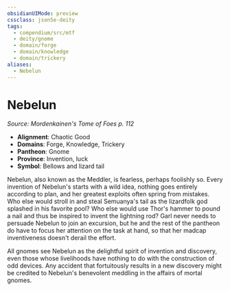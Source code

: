 ```yaml
---
obsidianUIMode: preview
cssclass: json5e-deity
tags:
  - compendium/src/mtf
  - deity/gnome
  - domain/forge
  - domain/knowledge
  - domain/trickery
aliases:
  - Nebelun
---
```

# Nebelun
*Source: Mordenkainen's Tome of Foes p. 112* 

- **Alignment**: Chaotic Good
- **Domains**: Forge, Knowledge, Trickery
- **Pantheon**: Gnome
- **Province**: Invention, luck
- **Symbol**: Bellows and lizard tail

Nebelun, also known as the Meddler, is fearless, perhaps foolishly so. Every invention of Nebelun's starts with a wild idea, nothing goes entirely according to plan, and her greatest exploits often spring from mistakes. Who else would stroll in and steal Semuanya's tail as the lizardfolk god splashed in his favorite pool? Who else would use Thor's hammer to pound a nail and thus be inspired to invent the lightning rod? Garl never needs to persuade Nebelun to join an excursion, but he and the rest of the pantheon do have to focus her attention on the task at hand, so that her madcap inventiveness doesn't derail the effort.

All gnomes see Nebelun as the delightful spirit of invention and discovery, even those whose livelihoods have nothing to do with the construction of odd devices. Any accident that fortuitously results in a new discovery might be credited to Nebelun's benevolent meddling in the affairs of mortal gnomes.